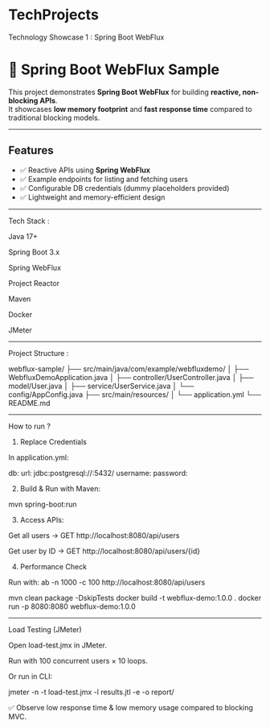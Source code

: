 # TechProjects
Technology Showcase 1 : Spring Boot WebFlux
# 🚀 Spring Boot WebFlux Sample

This project demonstrates **Spring Boot WebFlux** for building **reactive, non-blocking APIs**.  
It showcases **low memory footprint** and **fast response time** compared to traditional blocking models.

---

## Features
- ✅ Reactive APIs using **Spring WebFlux**
- ✅ Example endpoints for listing and fetching users
- ✅ Configurable DB credentials (dummy placeholders provided)
- ✅ Lightweight and memory-efficient design

-------------------
Tech Stack : 

Java 17+

Spring Boot 3.x

Spring WebFlux

Project Reactor

Maven

Docker

JMeter

----------

Project Structure : 

webflux-sample/
 ├── src/main/java/com/example/webfluxdemo/
 │    ├── WebfluxDemoApplication.java
 │    ├── controller/UserController.java
 │    ├── model/User.java
 │    ├── service/UserService.java
 │    └── config/AppConfig.java
 ├── src/main/resources/
 │    └── application.yml
 └── README.md

 ---

 How to run ?

1. Replace Credentials

In application.yml:

db:
  url: jdbc:postgresql://<your-host>:5432/<your-db>
  username: <your-username>
  password: <your-password>


2. Build & Run with Maven:

mvn spring-boot:run


3. Access APIs:

Get all users → GET http://localhost:8080/api/users

Get user by ID → GET http://localhost:8080/api/users/{id}

4. Performance Check

Run with:
ab -n 1000 -c 100 http://localhost:8080/api/users


mvn clean package -DskipTests
docker build -t webflux-demo:1.0.0 .
docker run -p 8080:8080 webflux-demo:1.0.0

-----------------

Load Testing (JMeter)

Open load-test.jmx in JMeter.

Run with 100 concurrent users × 10 loops.

Or run in CLI:

jmeter -n -t load-test.jmx -l results.jtl -e -o report/


✅ Observe low response time & low memory usage compared to blocking MVC.